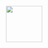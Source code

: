 <div id="header" align="center">
	<img src="https://media.giphy.com/media/SUcApSWjPwQMARvcM8/giphy.gif" width="100"/>
    <img src="https://komarev.com/ghpvc/?username=Yannift&style=flat-square&color=blue" alt=""/>
</div>
